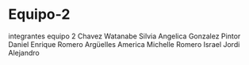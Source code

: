 # Equipo-2
integrantes equipo 2
Chavez Watanabe Silvia Angelica
Gonzalez Pintor Daniel Enrique
Romero Argüelles America Michelle
Romero Israel Jordi Alejandro
